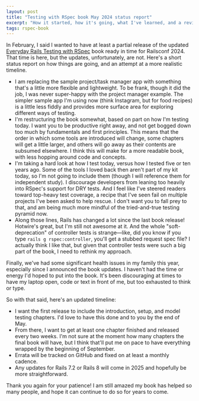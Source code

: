 ```yaml
---
layout: post
title: "Testing with RSpec book May 2024 status report"
excerpt: "How it started, how it's going, what I've learned, and a revised delivery timeline for book updates."
tags: rspec-book
---
```


In February, I said I wanted to have at least a partial release of the updated [Everyday Rails Testing with RSpec](https://leanpub.com/everydayrailsrspec) book ready in time for Railsconf 2024. That time is here, but the updates, unfortunately, are not. Here's a short status report on how things are going, and an attempt at a more realistic timeline.

- I am replacing the sample project/task manager app with something that's a little more flexible and lightweight. To be frank, though it did the job, I was never super-happy with the project manager example. The simpler sample app I'm using now (think Instagram, but for food recipes) is a little less fiddly and provides more surface area for exploring different ways of testing.
- I'm restructuring the book somewhat, based on part on how I'm testing today. I want you to be productive right away, and not get bogged down too much by fundamentals and first principles. This means that the order in which some tools are introduced will change, some chapters will get a little larger, and others will go away as their contents are subsumed elsewhere. I think this will make for a more readable book, with less hopping around code and concepts.
- I'm taking a hard look at how I test today, versus how I tested five or ten years ago. Some of the tools I loved back then aren't part of my kit today, so I'm not going to include them (though I will reference them for independent study). I discourage developers from leaning too heavily into RSpec's support for DRY tests. And I feel like I've steered readers toward top-heavy test coverage, a recipe that I've seen fail on multiple projects I've been asked to help rescue. I don't want you to fall prey to that, and am being much more mindful of the tried-and-true testing pyramid now.
- Along those lines, Rails has changed a lot since the last book release! Hotwire's great, but I'm still not awesome at it. And the whole "soft-deprecation" of controller tests is strange—like, did you know if you type `rails g rspec:controller`, you'll get a stubbed request spec file? I actually think I like that, but given that controller tests were such a big part of the book, I need to rethink my approach.

Finally, we've had some significant health issues in my family this year, especially since I announced the book updates. I haven't had the time or energy I'd hoped to put into the book. It's been discouraging at times to have my laptop open, code or text in front of me, but too exhausted to think or type.

So with that said, here's an updated timeline:

- I want the first release to include the introduction, setup, and model testing chapters. I'd love to have this done and to you by the end of May.
- From there, I want to get at least one chapter finished and released every two weeks. I'm not sure at the moment how many chapters the final book will have, but I think that'll put me on pace to have everything wrapped by the beginning of September.
- Errata will be tracked on GitHub and fixed on at least a monthly cadence.
- Any updates for Rails 7.2 or Rails 8 will come in 2025 and hopefully be more straightforward.

Thank you again for your patience! I am still amazed my book has helped so many people, and hope it can continue to do so for years to come.
